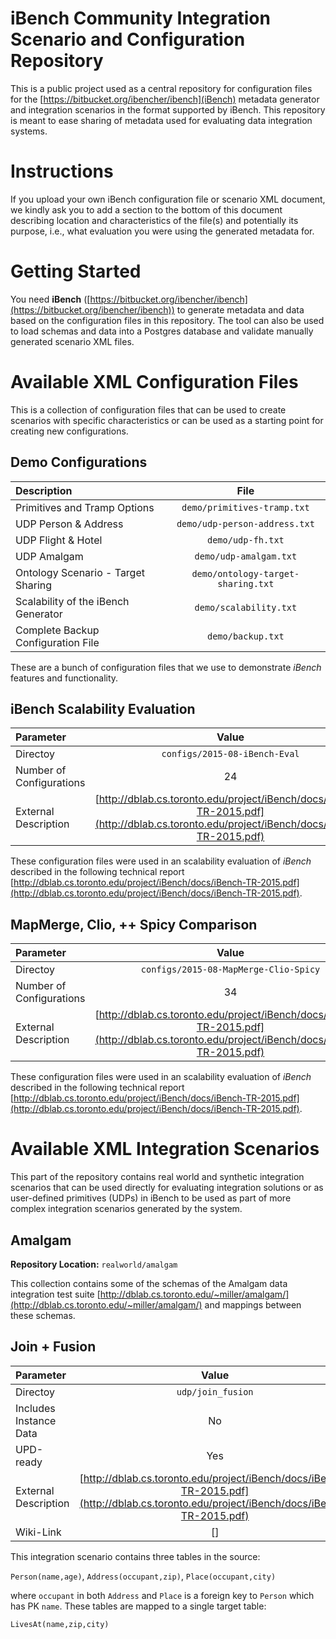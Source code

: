 # iBench Community Integration Scenario and Configuration Repository #

This is a public project used as a central repository for configuration files for the [https://bitbucket.org/ibencher/ibench](iBench) metadata generator and integration scenarios in the format supported by iBench. This repository is meant to ease sharing of metadata used for evaluating data integration systems.

# Instructions

If you upload your own iBench configuration file or scenario XML document, we kindly ask you to add a section to the bottom of this document describing location and characteristics of the file(s) and potentially its purpose, i.e., what evaluation you were using the generated metadata for.

# Getting Started

You need **iBench** ([https://bitbucket.org/ibencher/ibench](https://bitbucket.org/ibencher/ibench)) to generate metadata and data based on the configuration files in this repository. The tool can also be used to load schemas and data into a Postgres database and validate manually generated scenario XML files.

# Available XML Configuration Files

This is a collection of configuration files that can be used to create scenarios with specific characteristics or can be used as a starting point for creating new configurations.

## Demo Configurations


| Description     | File  |
| :------------ |:-------------:|
| Primitives and Tramp Options      | `demo/primitives-tramp.txt` |
| UDP Person & Address     | `demo/udp-person-address.txt` |
| UDP Flight & Hotel     | `demo/udp-fh.txt` |
| UDP Amalgam     | `demo/udp-amalgam.txt` |
| Ontology Scenario - Target Sharing     | `demo/ontology-target-sharing.txt` |
| Scalability of the iBench Generator     | `demo/scalability.txt` |
| Complete Backup Configuration File     | `demo/backup.txt` |

These are a bunch of configuration files that we use to demonstrate *iBench* features and functionality.

## iBench Scalability Evaluation

| Parameter     | Value  |
| :------------ |:-------------:|
| Directoy      | `configs/2015-08-iBench-Eval` |
| Number of Configurations | 24 |
| External Description | [http://dblab.cs.toronto.edu/project/iBench/docs/iBench-TR-2015.pdf](http://dblab.cs.toronto.edu/project/iBench/docs/iBench-TR-2015.pdf) |

These configuration files were used in an scalability evaluation of *iBench* described in the following technical report [http://dblab.cs.toronto.edu/project/iBench/docs/iBench-TR-2015.pdf](http://dblab.cs.toronto.edu/project/iBench/docs/iBench-TR-2015.pdf).

## MapMerge, Clio, ++ Spicy Comparison

| Parameter     | Value  |
| :------------ |:-------------:|
| Directoy      | `configs/2015-08-MapMerge-Clio-Spicy` |
| Number of Configurations | 34 |
| External Description | [http://dblab.cs.toronto.edu/project/iBench/docs/iBench-TR-2015.pdf](http://dblab.cs.toronto.edu/project/iBench/docs/iBench-TR-2015.pdf) |

These configuration files were used in an scalability evaluation of *iBench* described in the following technical report [http://dblab.cs.toronto.edu/project/iBench/docs/iBench-TR-2015.pdf](http://dblab.cs.toronto.edu/project/iBench/docs/iBench-TR-2015.pdf).

# Available XML Integration Scenarios

This part of the repository contains real world and synthetic integration scenarios that can be used directly for evaluating integration solutions or as user-defined primitives (UDPs) in iBench to be used as part of more complex integration scenarios generated by the system.

## Amalgam ##

**Repository Location:** `realworld/amalgam`

This collection contains some of the schemas of the Amalgam data integration test suite [http://dblab.cs.toronto.edu/~miller/amalgam/](http://dblab.cs.toronto.edu/~miller/amalgam/) and mappings between these schemas.


## Join + Fusion

| Parameter     | Value  |
| :------------ |:-------------:|
| Directoy      | `udp/join_fusion` |
| Includes Instance Data | No |
| UPD-ready | Yes |
| External Description | [http://dblab.cs.toronto.edu/project/iBench/docs/iBench-TR-2015.pdf](http://dblab.cs.toronto.edu/project/iBench/docs/iBench-TR-2015.pdf) |
| Wiki-Link | [] |

This integration scenario contains three tables in the source: 

`Person(name,age)`, `Address(occupant,zip)`, `Place(occupant,city)`

where `occupant` in both `Address` and `Place` is a foreign key to `Person` which has PK `name`. These tables are mapped to a single target table:

`LivesAt(name,zip,city)`
